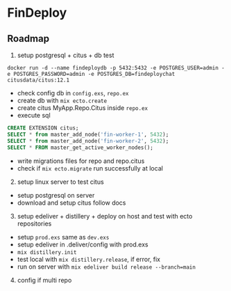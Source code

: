 # FinDeploy

## Roadmap

1. setup postgresql + citus + db test
```
docker run -d --name findeploydb -p 5432:5432 -e POSTGRES_USER=admin -e POSTGRES_PASSWORD=admin -e POSTGRES_DB=findeploychat citusdata/citus:12.1
```
- check config db in `config.exs`, `repo.ex`
- create db with `mix ecto.create`
- create citus MyApp.Repo.Citus inside `repo.ex`
- execute sql
```sql
CREATE EXTENSION citus;
SELECT * from master_add_node('fin-worker-1', 5432);
SELECT * from master_add_node('fin-worker-2', 5432);
SELECT * FROM master_get_active_worker_nodes();
```
- write migrations files for repo and repo.citus
- check if `mix ecto.migrate` run successfully at local
2. setup linux server to test citus
- setup postgresql on server
- download and setup citus follow docs

3. setup edeliver + distillery + deploy on host and test with ecto repositories
- setup `prod.exs` same as `dev.exs`
- setup edeliver in .deliver/config with prod.exs
- `mix distillery.init`
- test local with `mix distillery.release`, if error, fix
- run on server with `mix edeliver build release --branch=main`

4. config if multi repo

